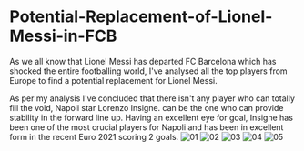 # Potential-Replacement-of-Lionel-Messi-in-FCB

As we all know that Lionel Messi has departed FC Barcelona which has shocked the entire footballing world, I've analysed all the top players from Europe to find a potential replacement for Lionel Messi.

As per my analysis I've concluded that there isn't any player who can totally fill the void, Napoli star Lorenzo Insigne. can be the one who can provide stability in the forward line up.
Having an excellent eye for goal, Insigne has been one of the most crucial players for Napoli and has been in excellent form in the recent Euro 2021 scoring 2 goals.
![01](https://user-images.githubusercontent.com/83167512/165996995-9378a942-a70f-434c-8b59-09f81485046f.jpg)
![02](https://user-images.githubusercontent.com/83167512/165997003-b5aa8a98-f036-42e5-893c-ad67d7642b1b.jpg)
![03](https://user-images.githubusercontent.com/83167512/165997006-2edf9407-4851-4f8c-a73a-21fc22f9ef7a.jpg)
![04](https://user-images.githubusercontent.com/83167512/165997010-89a847fc-4b34-431f-b83f-257984b8fd49.jpg)
![05](https://user-images.githubusercontent.com/83167512/165997011-938c33c3-8af0-4367-88bc-1e7846b29b3e.jpg)
